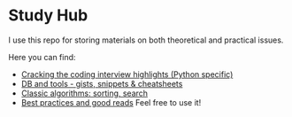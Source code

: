 # Study Hub
I use this repo for storing materials on both theoretical and practical issues. 

Here you can find:

- [Cracking the coding interview highlights (Python specific)](/interview_prep/cracking_the_coding_interview.md)
- [DB and tools - gists, snippets & cheatsheets](/db)
- [Classic algorithms: sorting, search](/algos_and_data_structures)
- [Best practices and good reads](/best_practices)
Feel free to use it! 
